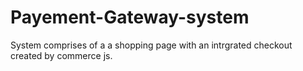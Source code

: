 # Payement-Gateway-system
System comprises of a a shopping page with an intrgrated checkout created by commerce js.

